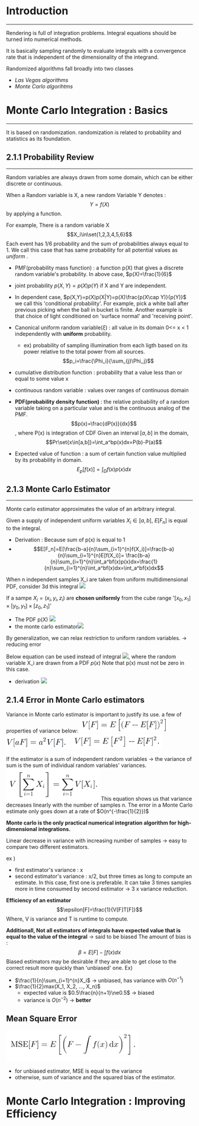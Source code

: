 
# Introduction
---

Rendering is full of integration problems.
Integral equations should be turned into numerical methods.

It is basically sampling randomly to evaluate integrals with a convergence rate that is independent of the dimensionality of the integrand.

Randomized algorithms fall broadly into two classes
- *Las Vegas algorithms*
- *Monte Carlo algorihtms*

# Monte Carlo Integration : Basics
---
It is based on randomization.
randomization is related to probability and statistics as its foundation.

## 2.1.1 Probability Review
---
Random variables are always drawn from some domain, which can be either discrete or continuous.

When a Random variable is X, a new random Variable Y denotes :
$$Y=f(X)$$
by applying a function.

For example, There is a random variable X
$$X_i\in\set{1,2,3,4,5,6}$$
Each event has 1/6 probability and the sum of probabilities always equal to 1.
We call this case that has same probability for all potential values as *uniform* .

- PMF(probability mass function) : a function p(X) that gives a discrete random variable's probability.
	In above case, $p(X)=\frac{1}{6}$

- joint probability $p(X,Y)=p(X)p(Y)$ if X and Y are independent.
- In dependent case, $p(X,Y)=p(X)p(X|Y)=p(X)\frac{p(X\cap Y)}{p(Y)}$ 
	we call this 'conditional probability'.
	For example, pick a white ball after previous picking when the ball in bucket is finite.
	Another example is that choice of light conditioned on 'surface normal' and 'receiving point'.

- Canonical uniform random variable($\xi$) : all value in its domain 0<= x < 1 independently with **uniform** probability.
	- ex) probability of sampling illumination from each ligth based on its power relative to the total power from all sources.$$p_i=\frac{\Phi_i}{\sum_{j}\Phi_j}$$
- cumulative distribution function : probability that a value less than or equal to some value x
- continuous random variable : values over ranges of continuous domain
- **PDF(probability density function)** :
	the relative probability of a random variable taking on a particular value and is the continuous analog of the PMF. $$p(x)=\frac{dP(x)}{dx}$$, where P(x) is integration of CDF
	Given an interval $[a,b]$ in the domain, $$Pr\set{x\in[a,b]}=\int_a^bp(x)dx=P(b)-P(a)$$

- Expected value of function : a sum of certain function value multiplied by its probability in domain. $$E_p[f(x)]=\int_Df(x)p(x)dx$$


## 2.1.3 Monte Carlo Estimator
---
Monte carlo estimator approximates the value of an arbitrary integral.

Given a supply of independent uniform variables $X_i\in[a,b]$,
$E[F_n]$ is equal to the integral.
- Derivation : Because sum of p(x) is equal to 1
- $$E[F_n]=E[\frac{b-a}{n}\sum_{i=1}^{n}f(X_i)]=\frac{b-a}{n}\sum_{i=1}^{n}E[f(X_i)]= \frac{b-a}{n}\sum_{i=1}^{n}\int_a^bf(x)p(x)dx=\frac{1}{n}\sum_{i=1}^{n}\int_a^bf(x)dx=\int_a^bf(x)dx$$

When n independent samples X_i are taken from uniform multidimensional PDF, consider 3d this integral
![](../../../../images/Pasted%20image%2020240109090155.png)

If a sampe $X_i=(x_i,y_i,z_i)$ are **chosen uniformly** from the cube range '$[x_0, x_1]\times[y_0, y_1]\times[z_0, z_1]$'
- The PDF p(X) 
	![](../../../../images/Pasted%20image%2020240109090435.png)
- the monte carlo estimator![](../../../../images/Pasted%20image%2020240109090454.png)

By generalization, we can relax restriction to uniform random variables.
	-> reducing error

Below equation can be used instead of integral
![](../../../../images/Pasted%20image%2020240109090702.png),
where the random variable X_i are drawn from a PDF $p(x)$
Note that p(x) must not be zero in this case.

- derivation
![](../../../../images/Pasted%20image%2020240109090848.png)

## 2.1.4 Error in Monte Carlo estimators

Variance in Monte carlo estimator is important to justify its use.
a few of properties of variance below:
![](../../../images/Pasted%20image%2020240111164716.png)
![](../../../images/Pasted%20image%2020240111164902.png)
![](../../../images/Pasted%20image%2020240111164908.png)

If the estimator is a sum of independent random variables
-> the variance of sum is the sum of individual random variables' variances.
![](../../../images/Pasted%20image%2020240111165040.png)
This equation shows us that variance decreases linearly with the number of samples n.
The error in a Monte Carlo estimate only goes down at a rate of $O(n^{-\frac{1}{2}})$

**Monte carlo is the only practical numerical integration algorithm for high-dimensional integrations.**

Linear decrease in variance with increasing number of samples
-> easy to compare two different estimators.

ex )
- first estimator's variance : x
- second estimator's variance : x/2, but three times as long to compute an estimate.
In this case, first one is preferable.
It can take 3 times samples more in time consumed by second estimator -> 3 x variance reduction.

**Efficiency of an estimator**
$$\epsilon[F]=\frac{1}{V[F]T[F]}$$
Where, V is variance and T is runtime to compute.

**Additionall, Not all estimators of integrals have expected value that is equal to the value of the integral** -> said to be biased
The amount of bias is :
$$\beta=E[F]-\int f(x)dx$$
Biased estimators may be desirable if they are able to get close to the correct result more quickly than 'unbiased' one.
Ex)
- $\frac{1}{n}\sum_{i=1}^{n}X_i$  -> unbiased, has variance with $O(n^{-1})$ 
- $\frac{1}{2}max(X_1, X_2, ..., X_n)$ 
	- expected value is $0.5\frac{n}{n+1}\ne0.5$ -> biased 
	- variance is $O(n^{-2})$  -> **better**


 ## Mean Square Error
 ![](../../../images/Pasted%20image%2020240111174616.png)
 - for unbiased estimator, MSE is equal to the variance
 - otherwise, sum of variance and the squared bias of the estimator.



# Monte Carlo Integration : Improving Efficiency

